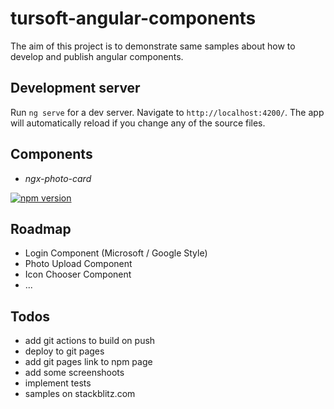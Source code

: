 # tursoft-angular-components

The aim of this project is to demonstrate same samples about how to develop and publish angular components.


## Development server

Run `ng serve` for a dev server. Navigate to `http://localhost:4200/`. The app will automatically reload if you change any of the source files.

## Components
* *ngx-photo-card*

[![npm version](https://badge.fury.io/js/ngx-photo-card.svg)](https://badge.fury.io/js/ngx-photo-card)

## Roadmap
* Login Component (Microsoft / Google Style)
* Photo Upload Component
* Icon Chooser Component
* ...

## Todos

* add git actions to build on push
* deploy to git pages
* add git pages link to npm page
* add some screenshoots
* implement tests
* samples on stackblitz.com
